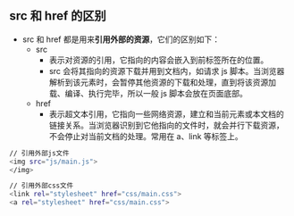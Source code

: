 ## src 和 href 的区别

- src 和 href 都是用来**引用外部的资源**，它们的区别如下：
  - src
    - 表示对资源的引用，它指向的内容会嵌入到前标签所在的位置。
    - src 会将其指向的资源下载并用到文档内，如请求 js 脚本。当浏览器解析到该元素时，会暂停其他资源的下载和处理，直到将该资源加载、编译、执行完毕，所以一般 js 脚本会放在页面底部。
  - href
    - 表示超文本引用，它指向一些网络资源，建立和当前元素或本文档的链接关系。当浏览器识别到它他指向的文件时，就会并行下载资源，不会停止对当前文档的处理。常用在 a、link 等标签上。

```sh
// 引用外部js文件
<img src="js/main.js">
</img>

// 引用外部css文件
<link rel="stylesheet" href="css/main.css">
<a rel="stylesheet" href="css/main.css">
```
